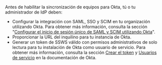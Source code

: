 Antes de habilitar la sincronización de equipos para Okta, tú o tu administrador de IdP deben:

- Configurar la integración con SAML, SSO y SCIM en tu organización utilizando Okta. Para obtener más información, consulta la sección "[Configurar el inicio de sesión único de SAML y SCIM utilizando Okta](/organizations/managing-saml-single-sign-on-for-your-organization/configuring-saml-single-sign-on-and-scim-using-okta)".
- Proporcionar la URL del inquilino para tu instancia de Okta.
- Generar un token de SSWS válido con permisos administrativos de solo lectura para tu instalación de Okta como usuario de servicio. Para obtener más información, consulta la sección [Crear el token](https://developer.okta.com/docs/guides/create-an-api-token/create-the-token/) y [Usuarios de servicio](https://help.okta.com/en/prod/Content/Topics/Adv_Server_Access/docs/service-users.htm) en la documentación de Okta.
